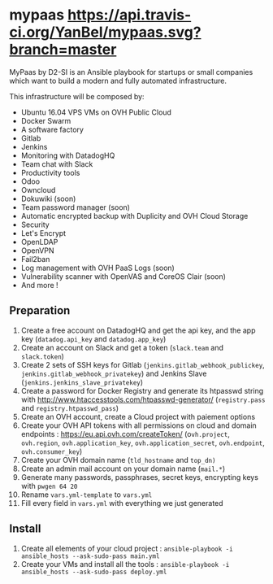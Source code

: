 # mypaas  https://api.travis-ci.org/YanBel/mypaas.svg?branch=master


MyPaas by D2-SI is an Ansible playbook for startups or small companies which want to build a modern and fully automated infrastructure.

This infrastructure will be composed by:
 - Ubuntu 16.04 VPS VMs on OVH Public Cloud
 - Docker Swarm
 - A software factory
  - Gitlab
  - Jenkins
 - Monitoring with DatadogHQ
 - Team chat with Slack
 - Productivity tools 
  - Odoo
  - Owncloud
  - Dokuwiki (soon)
  - Team password manager (soon)
 - Automatic encrypted backup with Duplicity and OVH Cloud Storage
 - Security
  - Let's Encrypt
  - OpenLDAP
  - OpenVPN
  - Fail2ban
  - Log management with OVH PaaS Logs (soon)
  - Vulnerability scanner with OpenVAS and CoreOS Clair (soon)
 - And more !
 
## Preparation

 1. Create a free account on DatadogHQ and get the api key, and the app key (`datadog.api_key` and `datadog.app_key`)
 2. Create an account on Slack and get a token (`slack.team` and `slack.token`)
 3. Create 2 sets of SSH keys for Gitlab (`jenkins.gitlab_webhook_publickey`, `jenkins.gitlab_webhook_privatekey`) and Jenkins Slave (`jenkins.jenkins_slave_privatekey`)
 4. Create a password for Docker Registry and generate its htpasswd string with http://www.htaccesstools.com/htpasswd-generator/ (`registry.pass` and `registry.htpasswd_pass`)
 5. Create an OVH account, create a Cloud project with paiement options
 6. Create your OVH API tokens with all permissions on cloud and domain endpoints : https://eu.api.ovh.com/createToken/ (o`vh.project`, `ovh.region`, `ovh.application_key`, `ovh.application_secret`, `ovh.endpoint`, `ovh.consumer_key`)
 7. Create your OVH domain name (`tld_hostname` and `top_dn)`
 8. Create an admin mail account on your domain name (`mail.*`)
 9. Generate many passwords, passphrases, secret keys, encrypting keys with `pwgen 64 20`
 10. Rename `vars.yml-template` to `vars.yml`
 11. Fill every field in `vars.yml` with everything we just generated
 
## Install
 
 1. Create all elements of your cloud project : `ansible-playbook -i ansible_hosts --ask-sudo-pass main.yml`
 2. Create your VMs and install all the tools : `ansible-playbook -i ansible_hosts --ask-sudo-pass deploy.yml`
  

